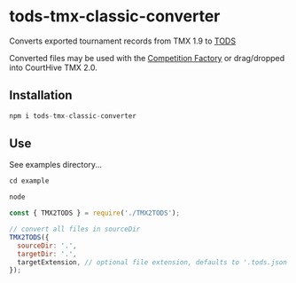 # tods-tmx-classic-converter

Converts exported tournament records from TMX 1.9 to [TODS](https://itftennis.atlassian.net/wiki/spaces/TODS/overview)

Converted files may be used with the [Competition Factory](https://courthive.github.io/tods-competition-factory/) or drag/dropped into CourtHive TMX 2.0.

## Installation

```js
npm i tods-tmx-classic-converter
```

## Use

See examples directory...

```js
cd example

node

const { TMX2TODS } = require('./TMX2TODS');

// convert all files in sourceDir
TMX2TODS({
  sourceDir: '.',
  targetDir: '.',
  targetExtension, // optional file extension, defaults to '.tods.json'
});
```

